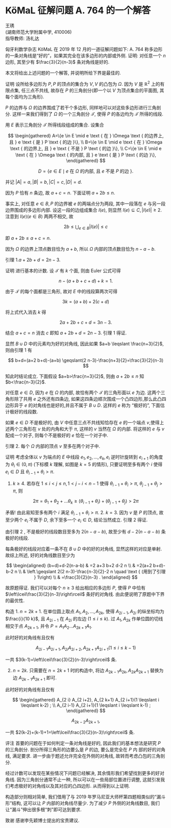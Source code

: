 # $\mathrm{KöMaL}$ 征解问题 A. 764 的一个解答 

王琇<br>(湖南师范大学附属中学, 410006)<br>指导教师: 汤礼达

匈牙利数学杂志 $\mathrm{KöMaL}$ 在 2019 年 12 月的一道征解问题如下:
A. 764 称多边形的一条对角线是“好的”，如果其完全在该多边形的内部或外侧. 证明: 对任意一个 $n$ 边形, 其至少有 $\frac{3}{2}(n-3)$ 条对角线是好的.

本文将给出上述问题的一个解答, 并说明所给下界是最佳的.

证明 设所给多边形为 $P, P$ 的顶点的集合为 $V, V$ 的凸包为 $\Omega$. 因为 $V$ 是 $\mathbb{R}^{2}$ 上的有限点集, 任三点不共线, 故存在 $P$ 的三角剖分(即一个以 $V$ 为顶点集合的平面图, 其每个面均为三角形).

$P$ 的边界与 $\Omega$ 的边界围成了若干个多边形, 同样地可以对这些多边形进行三角剖分. 这样一来我们得到了 $\Omega$ 的一个三角剖分 $\mathcal{T}$, 使得 $P$ 的各边均为 $\mathcal{T}$ 所得的线段.


用 $E$ 表示三角剖分 $\mathcal{T}$ 所得线段组成的集合. 设集合

$$
\begin{gathered}
A=\{e \in E \mid e \text { 在 } \Omega \text { 的边界上, 且 } e \text { 是 } P \text { 的边 }\}, \\
B=\{e \in E \mid e \text { 在 } \Omega \text { 的边界上, 且 } e \text { 不是 } P \text { 的边 }\}, \\
C=\{e \in E \mid e \text { 在 } \Omega \text { 的内部, 且 } e \text { 是 } P \text { 的边 }\},
\end{gathered}
$$

$$
D=\{e \in E \mid e \text { 在 } \Omega \text { 的内部, 且 } e \text { 不是 } P \text { 的边 }\} \text {. }
$$

并记 $|A|=a,|B|=b,|C|=c,|D|=d$.

因为 $P$ 恰有 $n$ 条边, 故 $a+c=n$. 下面证明 $a+2 b \leqslant n$.

事实上, 对任意 $e \in B, P$ 的边界被 $e$ 的两端点分为两段, 其中一段落在 $e$ 与另一段边界围成的多边形内部. 设这一段的边组成集合 $I(e)$, 则显然 $I(e) \subseteq C,|I(e)| \geqslant 2$. 注意到 $I(e)(e \in B)$ 两两不相交, 故

$$
2 b \leqslant \bigcup_{e \in B}|I(e)| \leqslant c
$$

即 $a+2 b \leqslant a+c=n$.

因为 $\Omega$ 的边界上顶点数目恰为 $a+b$, 所以 $\Omega$ 内部的顶点数目恰为 $n-a-b$.

引理 $1 . a+2 b+d=2 n-3$.

证明 进行基本的计数. 设 $\mathcal{T}$ 有 $k$ 个面, 则由 Euler 公式可得

$$
n-(a+b+c+d)+k=1 .
$$

由于 $\mathcal{T}$ 的每个面都是三角形, 故对 $E$ 中的线段算两次可得

$$
3 k=(a+b)+2(c+d)
$$

将上式代入消去 $k$ 得

$$
2 a+2 b+c+d=3 n-3 .
$$

结合 $a+c=n$ 消去 $c$ 即知 $a+2 b+d=2 n-3$. 引理 1 得证.

显然 $B \cup D$ 中的元素均为好的对角线, 因此如果 $a+b \leqslant \frac{n+3}{2}$, 则由引理 1 有

$$
b+d=(a+2 b+d)-(a+b) \geqslant(2 n-3)-\frac{n+3}{2}=\frac{3}{2}(n-3)
$$

知此时结论成立. 下面假设 $a+b>\frac{n+3}{2}$, 则由 $a+2 b \leqslant n$ 知 $b<\frac{n-3}{2}$.

对任意 $e \in D$, 因为 $e$ 在 $\Omega$ 的内部, 故恰有两个 $\mathcal{T}$ 的三角形面以 $e$ 为边. 这两个三角形除了共用 $e$ 之外还有四条边, 如果这四条边顺次围成一个凸四边形,那么此凸四边形异于 $e$ 的对角线也是好的,并且不属于 $B \cup D$. 这样的 $e$ 称为 “极好的”, 下面估计极好的线段数.

如果 $e \in D$ 不是极好的, 由 $V$ 中任意三点不共线知恰存在 $e$ 的一个端点 $v$,使得上述两个三角形在 $v$ 处的内角和大于 $\pi$, 这样的 $v$ 当然在 $\Omega$ 的内部. 将这样的 $e$ 与 $v$ 配成一个对子, 则每个不是极好的 $e$ 恰在一个对子中.

引理 2. 每个 $\Omega$ 内部的顶点 $v$ 至多在两个对子中.


证明 考虑全体以 $v$ 为端点的 $E$ 中线段 $e_{1}, e_{2}, \ldots, e_{k}, e_{i}$ 逆时针旋转到 $e_{i+1}$ 的角度为 $\theta_{i} \in(0, \pi)$ (下标模 $k$ 理解, 如图是 $k=5$ 的情形), 只要证明至多有两个 $i$ 使得 $e_{i} \in D$ 且 $\theta_{i-1}+\theta_{i}>\pi$.



1. $k \geq 4$. 若存在 $1 \leqslant i<j \leqslant n, 1<j-i<n-1$ 使得 $\theta_{i-1}+\theta_{i}>\pi$, $\theta_{j-1}+\theta_{j}>\pi$, 则

$$
2 \pi=\theta_{1}+\theta_{2}+\ldots \theta_{k} \geqslant\left(\theta_{i-1}+\theta_{i}\right)+\left(\theta_{j-1}+\theta_{j}\right)>2 \pi
$$

矛盾! 由此易知至多有两个 $i$ 满足 $\theta_{i-1}+\theta_{i}>\pi$.
2. $k=3$. 因为 $v$ 是 $P$ 的顶点, 故至少两个 $e_{i}$ 不属于 $D$, 余下至多一个 $e_{i} \in D$, 结论当然成立. 引理 2 得证.

由引理 2 , 不是极好的线段数目至多为 $2(n-a-b)$, 故至少有 $d-2(n-a-b)$ 条极好的线段.

每条极好的线段对应着一条不在 $B \cup D$ 中的好的对角线, 显然这样的对应是单射. 故综上所述, 好的对角线数目至少为

$$
\begin{aligned}
(b+d)+d-2(n-a-b) & =2 a+3 b+2 d-2 n \\
& =2(a+2 b+d)-b-2 n \\
& \left.\geqslant 2(2 n-3)-\frac{n-3}{2}-2 n \quad \text { (用到了引理 } 1\right) \\
& =\frac{3}{2}(n-3) .
\end{aligned}
$$

故原题得证.
我们可以对每个 $n \geqslant 3$ 给出相应的多边形 $P$, 使得 $P$ 中恰有 $\left\lceil\frac{3}{2}(n-3)\right\rceil$ 条好的对角线. 由此便说明了原题中下界的最优性.

构造 1. $n=2 k+1$. 在单位圆上取点 $A_{1}, A_{2}, \ldots, A_{2 k}$, 使得 $A_{2 i-1}, A_{2 i}$ 的纵坐标均为 $\frac{i}{10 k}$, 且 $A_{2 i-1}$ 在 $A_{2 i}$ 的左边 $(1 \leqslant i \leqslant k)$. 过 $A_{1}, A_{2 k}$ 作单位圆的切线相交于点 $A_{2 k+1}$, 并令 $P=A_{1} A_{2} \ldots A_{2 k+1} A_{1}$.

此时好的对角线有且仅有

$$
A_{2 i-1} A_{2 i+1}, A_{2 i} A_{2 i+2}, A_{2 k+1} A_{2 i+1}(1 \leqslant i \leqslant k-1)
$$

一共 $3(k-1)=\left\lceil\frac{3}{2}(n-3)\right\rceil$ 条.


2. $n=2 k$. 只需要在 $n=2 k+1$ 时的构造中, 将边 $A_{2 k-1} A_{2 k}, A_{2 k} A_{2 k+1}$ 替换为边 $A_{2 k-1} A_{2 k+1}$ 即可.

此时好的对角线有且仅有

$$
\begin{gathered}
A_{2 i} A_{2 i+2}, A_{2 k+1} A_{2 i+1}(1 \leqslant i \leqslant k-2) ; \\
A_{2 i-1} A_{2 i+1}(1 \leqslant i \leqslant k-1) ;
\end{gathered}
$$

$$
A_{2 k-2} A_{2 k+1},
$$

一共 $2(k-2)+(k-1)+1=\left\lceil\frac{3}{2}(n-3)\right\rceil$ 条.



评注 首要的问题在于如何判定一条对角线是好的, 因此我们的基本想法是研究 $P$ 的三角剖分. 剖分所得三角形的边要么是 $P$ 的边, 要么是完全在 $P$ 内
部的好的对角线, 满足要求. 进一步由于题述允许完全在外侧的对角线, 故转而考虑凸包的三角剖分.

经过计数可以发现在某些情况下问题已经解决, 其余情形我们希望找到更多的好对角线. 因为三角剖分通常不止一种, 所以可以在一些局部位置进行调整, 这就引发我们考虑极好的对角线以及其对应的凸四边形. 从而得到以上证明.

构造部分则相对简单, 我们借用了与 2019 年罗马尼亚大师杯第四题相类似的“漏斗形”结构, 这可以让 $P$ 内部的对角线尽量少. 为了减少 $P$ 外侧的对角线数目, 我们让“漏斗”伸出很多根“刺”即可达到要求.

致谢 感谢李先颖博士提出的宝贵建议.

